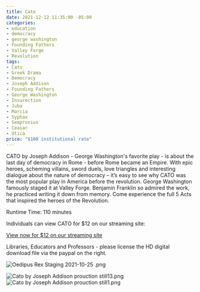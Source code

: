 ```yaml
---
title: Cato
date: 2021-12-12 11:35:00 -05:00
categories:
- education
- democracy
- george washington
- Founding Fathers
- Valley Forge
- Revolution
tags:
- Cato
- Greek Drama
- Democracy
- Joseph Addison
- Founding Fathers
- George Washington
- Insurection
- Juba
- Marcia
- Syphax
- Sempronius
- Ceasar
- Utica
price: "$100 institutional rate"
---
```


CATO by Joseph Addison - George Washington's favorite play - is about the last day of democracy in Rome - before Rome became an Empire. With epic heroes, scheming villains, sword duels, love triangles and interesting dialogue about the nature of democracy – it’s easy to see why CATO was the most popular play in America before the revolution. George Washington famously staged it at Valley Forge. Benjamin Franklin so admired the work, he practiced writing it down from memory. Come experience the full 5 Acts that inspired the heroes of the Revolution.

Runtime Time: 110 minutes

Individuals can view CATO for $12 on our streaming site:

<script src="https://gumroad.com/js/gumroad.js"></script>
<a class="gumroad-button" href="https://macmillanfilms.gumroad.com/l/ocdnb">View now for $12 on our streaming site</a>

Libraries, Educators and Professors - please license the HD digital download file via the paypal on the right.

![Oedipus Rex Staging 2021-10-25 .png](/uploads/Oedipus%20Rex%20Staging%202021-10-25%20.png)

![Cato by Joseph Addison prouction still13.png](/uploads/Cato%20by%20Joseph%20Addison%20prouction%20still13.png)![Cato by Joseph Addison prouction still1.png](/uploads/Cato%20by%20Joseph%20Addison%20prouction%20still1.png)